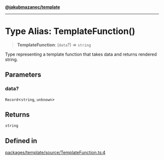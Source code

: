 [**@jakubmazanec/template**](../README.md)

---

# Type Alias: TemplateFunction()

> **TemplateFunction**: (`data`?) => `string`

Type representing a template function that takes data and returns rendered string.

## Parameters

### data?

`Record`\<`string`, `unknown`\>

## Returns

`string`

## Defined in

[packages/template/source/TemplateFunction.ts:4](https://github.com/jakubmazanec/tools/blob/92d3fc1374d1ad6d45198d05d061e0f856a89434/packages/template/source/TemplateFunction.ts#L4)
